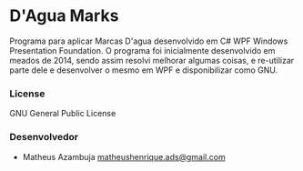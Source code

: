 # D'Agua Marks
Programa para aplicar Marcas D'agua desenvolvido em C# WPF Windows Presentation Foundation.
O programa foi inicialmente desenvolvido em meados de 2014, sendo assim resolvi melhorar algumas coisas, e re-utilizar parte dele e desenvolver o mesmo em WPF e disponibilizar como GNU.

### License
GNU General Public License

### Desenvolvedor
* Matheus Azambuja <matheushenrique.ads@gmail.com>